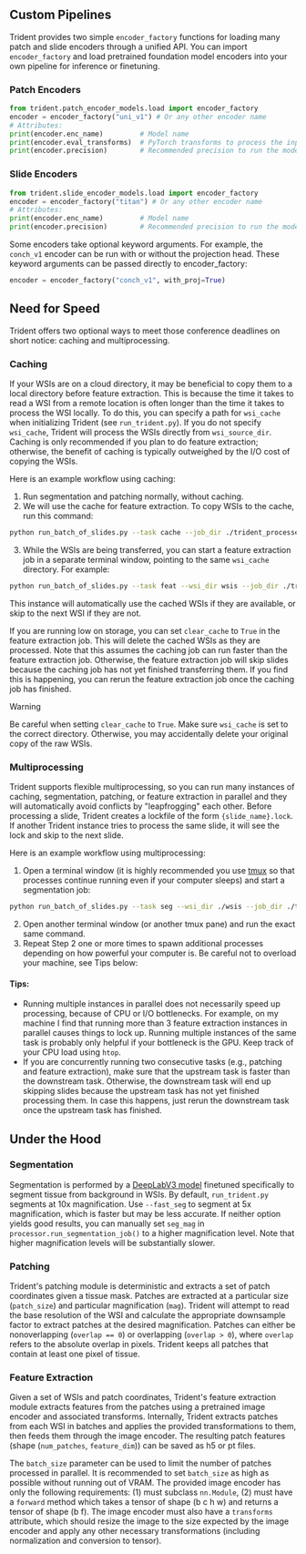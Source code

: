## Custom Pipelines

Trident provides two simple `encoder_factory` functions for loading many patch and slide encoders through a unified API. You can import `encoder_factory` and load pretrained foundation model encoders into your own pipeline for inference or finetuning.

### Patch Encoders
```python
from trident.patch_encoder_models.load import encoder_factory
encoder = encoder_factory("uni_v1") # Or any other encoder name
# Attributes:
print(encoder.enc_name)         # Model name 
print(encoder.eval_transforms)  # PyTorch transforms to process the input image
print(encoder.precision)        # Recommended precision to run the model
```

### Slide Encoders
```python
from trident.slide_encoder_models.load import encoder_factory
encoder = encoder_factory("titan") # Or any other encoder name
# Attributes:
print(encoder.enc_name)         # Model name
print(encoder.precision)        # Recommended precision to run the model
```

Some encoders take optional keyword arguments. For example, the `conch_v1` encoder can be run with or without the projection head. These keyword arguments can be passed directly to encoder_factory:

```python
encoder = encoder_factory("conch_v1", with_proj=True)
```

## Need for Speed
Trident offers two optional ways to meet those conference deadlines on short notice: caching and multiprocessing.

### Caching
If your WSIs are on a cloud directory, it may be beneficial to copy them to a local directory before feature extraction. This is because the time it takes to read a WSI from a remote location is often longer than the time it takes to process the WSI locally. To do this, you can specify a path for `wsi_cache` when initializing Trident (see `run_trident.py`). If you do not specify `wsi_cache`, Trident will process the WSIs directly from `wsi_source_dir`. Caching is only recommended if you plan to do feature extraction; otherwise, the benefit of caching is typically outweighed by the I/O cost of copying the WSIs.

Here is an example workflow using caching:
1. Run segmentation and patching normally, without caching.
2. We will use the cache for feature extraction. To copy WSIs to the cache, run this command:
```bash
python run_batch_of_slides.py --task cache --job_dir ./trident_processed --wsi_dir wsis --wsi_cache cache_dir
```
3. While the WSIs are being transferred, you can start a feature extraction job in a separate terminal window, pointing to the same `wsi_cache` directory. For example:
```bash
python run_batch_of_slides.py --task feat --wsi_dir wsis --job_dir ./trident_processed --patch_encoder uni_v1 --mag 20 --patch_size 256 --wsi_cache cache_dir
```
This instance will automatically use the cached WSIs if they are available, or skip to the next WSI if they are not.

If you are running low on storage, you can set `clear_cache` to `True` in the feature extraction job. This will delete the cached WSIs as they are processed. Note that this assumes the caching job can run faster than the feature extraction job. Otherwise, the feature extraction job will skip slides because the caching job has not yet finished transferring them. If you find this is happening, you can rerun the feature extraction job once the caching job has finished.

> [!WARNING]
> Be careful when setting `clear_cache` to `True`. Make sure `wsi_cache` is set to the correct directory. Otherwise, you may accidentally delete your original copy of the raw WSIs.

### Multiprocessing
Trident supports flexible multiprocessing, so you can run many instances of caching, segmentation, patching, or feature extraction in parallel and they will automatically avoid conflicts by "leapfrogging" each other. Before processing a slide, Trident creates a lockfile of the form `{slide_name}.lock`. If another Trident instance tries to process the same slide, it will see the lock and skip to the next slide.

Here is an example workflow using multiprocessing:
1. Open a terminal window (it is highly recommended you use [tmux](https://github.com/tmux/tmux/wiki) so that processes continue running even if your computer sleeps) and start a segmentation job:
```bash
python run_batch_of_slides.py --task seg --wsi_dir ./wsis --job_dir ./trident_processed --gpu 0
```
2. Open another terminal window (or another tmux pane) and run the exact same command.
3. Repeat Step 2 one or more times to spawn additional processes depending on how powerful your computer is. Be careful not to overload your machine, see Tips below:

#### Tips:
- Running multiple instances in parallel does not necessarily speed up processing, because of CPU or I/O bottlenecks. For example, on my machine I find that running more than 3 feature extraction instances in parallel causes things to lock up. Running multiple instances of the same task is probably only helpful if your bottleneck is the GPU. Keep track of your CPU load using `htop`.
- If you are concurrently running two consecutive tasks (e.g., patching and feature extraction), make sure that the upstream task is faster than the downstream task. Otherwise, the downstream task will end up skipping slides because the upstream task has not yet finished processing them. In case this happens, just rerun the downstream task once the upstream task has finished.

## Under the Hood

### Segmentation
Segmentation is performed by a [DeepLabV3 model](https://arxiv.org/abs/1706.05587v3) finetuned specifically to segment tissue from background in WSIs. By default, `run_trident.py` segments at 10x magnification. Use `--fast_seg` to segment at 5x magnification, which is faster but may be less accurate. If neither option yields good results, you can manually set `seg_mag` in `processor.run_segmentation_job()` to a higher magnification level. Note that higher magnification levels will be substantially slower.

### Patching
Trident's patching module is deterministic and extracts a set of patch coordinates given a tissue mask. Patches are extracted at a particular size (`patch_size`) and particular magnification (`mag`). Trident will attempt to read the base resolution of the WSI and calculate the appropriate downsample factor to extract patches at the desired magnification. Patches can either be nonoverlapping (`overlap == 0`) or overlapping (`overlap > 0`), where `overlap` refers to the absolute overlap in pixels. Trident keeps all patches that contain at least one pixel of tissue.

### Feature Extraction
Given a set of WSIs and patch coordinates, Trident's feature extraction module extracts features from the patches using a pretrained image encoder and associated transforms. Internally, Trident extracts patches from each WSI in batches and applies the provided transformations to them, then feeds them through the image encoder. The resulting patch features (shape (`num_patches`, `feature_dim`)) can be saved as h5 or pt files.

The `batch_size` parameter can be used to limit the number of patches processed in parallel. It is recommended to set `batch_size` as high as possible without running out of VRAM. The provided image encoder has only the following requirements: (1) must subclass `nn.Module`, (2) must have a `forward` method which takes a tensor of shape (b c h w) and returns a tensor of shape (b f). The image encoder must also have a `transforms` attribute, which should resize the image to the size expected by the image encoder and apply any other necessary transformations (including normalization and conversion to tensor). 
